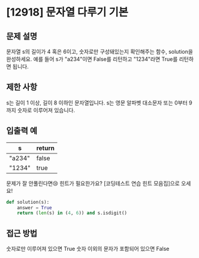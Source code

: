 # [12918] 문자열 다루기 기본
## 문제 설명
문자열 s의 길이가 4 혹은 6이고, 숫자로만 구성돼있는지 확인해주는 함수, solution을 완성하세요. 예를 들어 s가 "a234"이면 False를 리턴하고 "1234"라면 True를 리턴하면 됩니다.

## 제한 사항
s는 길이 1 이상, 길이 8 이하인 문자열입니다.
s는 영문 알파벳 대소문자 또는 0부터 9까지 숫자로 이루어져 있습니다.

## 입출력 예
|s|	return|
|-|-|
"a234"|	false
"1234"|	true
문제가 잘 안풀린다면😢
힌트가 필요한가요? [코딩테스트 연습 힌트 모음집]으로 오세요!

```Python
def solution(s):
    answer = True
    return (len(s) in (4, 6)) and s.isdigit()
```
## 접근 방법
숫자로만 이루어져 있으면 True
숫자 이외의 문자가 포함되어 있으면 False